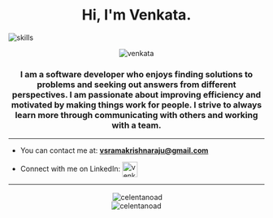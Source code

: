 <h1 align="center">Hi, I'm Venkata.</h1>
<img align="center" src="https://i.imgur.com/g8BzUka.png" alt="skills" />
<p align="center"> <img src="https://komarev.com/ghpvc/?username=celentanoad&label=Profile%20views&color=0e75b6&style=flat" alt="venkata" /> </p>


<h3 align="center">I am a software developer who enjoys finding solutions to problems and seeking out answers from different perspectives. I am passionate about improving efficiency and motivated by making things work for people. I strive to always learn more through communicating with others and working with a team.</h3>
<hr>


- You can contact me at: **vsramakrishnaraju@gmail.com**

- Connect with me on LinkedIn: <a href="https://www.linkedin.com/in/venkata-k-110227a5/" target="blank"><img align="center" src="https://img.flaticon.com/icons/png/512/174/174857.png?size=1200x630f&pad=10,10,10,10&ext=png" alt="venkata" height="30" /> </a>

<hr>

<div align="center">&nbsp;<img align="center" src="https://github-readme-stats.vercel.app/api?username=celentanoad&show_icons=true&locale=en&theme=slateorange&hide=stars" alt="celentanoad" /></div>

<div align="center"><img align="center" src="https://github-readme-stats.vercel.app/api/top-langs?username=celentanoad&show_icons=true&locale=en&layout=compact&theme=slateorange" alt="celentanoad" /></div>
